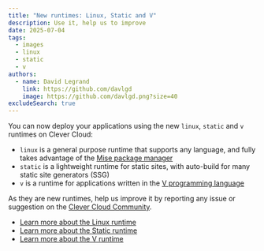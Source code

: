 ```yaml
---
title: "New runtimes: Linux, Static and V"
description: Use it, help us to improve
date: 2025-07-04
tags:
  - images
  - linux
  - static
  - v
authors:
  - name: David Legrand
    link: https://github.com/davlgd
    image: https://github.com/davlgd.png?size=40
excludeSearch: true
---
```


You can now deploy your applications using the new `linux`, `static` and `v` runtimes on Clever Cloud:
- `linux` is a general purpose runtime that supports any language, and fully takes advantage of the [Mise package manager](https://mise.jdx.dev/)
- `static` is a lightweight runtime for static sites, with auto-build for many static site generators (SSG)
- `v` is a runtime for applications written in the [V programming language](https://vlang.io/)

As they are new runtimes, help us improve it by reporting any issue or suggestion on the [Clever Cloud Community](https://github.com/CleverCloud/Community/discussions/categories/paas-runtimes).

* [Learn more about the Linux runtime](/developers/doc/applications/linux/)
* [Learn more about the Static runtime](/developers/doc/applications/static/)
* [Learn more about the V runtime](/developers/doc/applications/v/)
